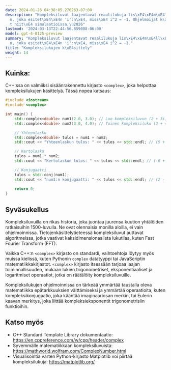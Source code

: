 ```yaml
---
date: 2024-01-26 04:38:05.270263-07:00
description: "Kompleksiluvut laajentavat reaalilukuja lis\xE4\xE4m\xE4ll\xE4 imaginaariyksik\xF6\
  n, joka esitet\xE4\xE4n 'i':n\xE4, miss\xE4 i^2 = -1. Ohjelmoijat k\xE4ytt\xE4v\xE4\
  t niit\xE4 simulaatioissa,\u2026"
lastmod: '2024-03-13T22:44:56.859088-06:00'
model: gpt-4-0125-preview
summary: "Kompleksiluvut laajentavat reaalilukuja lis\xE4\xE4m\xE4ll\xE4 imaginaariyksik\xF6\
  n, joka esitet\xE4\xE4n 'i':n\xE4, miss\xE4 i^2 = -1."
title: "Kompleksilukujen k\xE4sittely"
weight: 14
---
```


## Kuinka:
C++:ssa on valmiiksi sisäänrakennettu kirjasto `<complex>`, joka helpottaa kompleksilukujen käsittelyä. Tässä nopea katsaus:

```cpp
#include <iostream>
#include <complex>

int main() {
    std::complex<double> num1(2.0, 3.0); // Luo kompleksiluvun (2 + 3i)
    std::complex<double> num2(3.0, 4.0); // Toinen kompleksiluku (3 + 4i)

    // Yhteenlasku
    std::complex<double> tulos = num1 + num2;
    std::cout << "Yhteenlaskun tulos: " << tulos << std::endl; // (5 + 7i)

    // Kertolasku
    tulos = num1 * num2;
    std::cout << "Kertolaskun tulos: " << tulos << std::endl; // (-6 + 17i)

    // Konjugaatti
    tulos = std::conj(num1);
    std::cout << "num1:n konjugaatti: " << tulos << std::endl; // (2 - 3i)
    
    return 0;
}
```

## Syväsukellus
Kompleksiluvuilla on rikas historia, joka juontaa juurensa kuution yhtälöiden ratkaisuihin 1500-luvulla. Ne ovat olennaisia monilla aloilla, ei vain ohjelmoinnissa. Tietojenkäsittelytieteessä kompleksiluvut auttavat algoritmeissa, jotka vaativat kaksidimensionaalista lukutilaa, kuten Fast Fourier Transform (FFT).

Vaikka C++:n `<complex>` kirjasto on standardi, vaihtoehtoja löytyy myös muissa kielissä, kuten Pythonin `complex` datatyyppi tai JavaScriptin matematiikkakirjastot. `<complex>` kirjasto itsessään tarjoaa laajan toiminnallisuuden, mukaan lukien trigonometriset, eksponentiaaliset ja logaritmiset operaatiot, jotka on räätälöity kompleksiluvuille.

Kompleksilukujen ohjelmoinnissa on tärkeää ymmärtää taustalla oleva matematiikka epätarkkuuksien välttämiseksi ja ymmärtää operaatioita, kuten kompleksikonjugaatio, joka kääntää imaginaariosan merkin, tai Eulerin kaavan merkitys, joka liittää kompleksieksponentit trigonometrisiin funktioihin.

## Katso myös
- C++ Standard Template Library dokumentaatio: https://en.cppreference.com/w/cpp/header/complex
- Syvemmälle matematiikkaan kompleksiluvuista: https://mathworld.wolfram.com/ComplexNumber.html
- Visualisointia varten Python-kirjasto Matplotlib voi piirtää kompleksilukuja: https://matplotlib.org/
